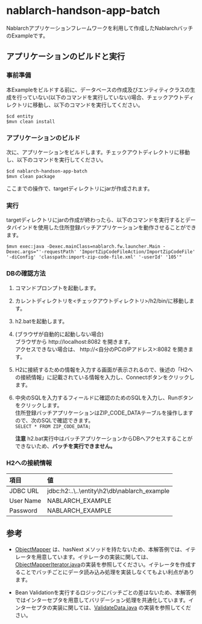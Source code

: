 nablarch-handson-app-batch 
===========================

Nablarchアプリケーションフレームワークを利用して作成したNablarchバッチのExampleです。

## アプリケーションのビルドと実行
 
### 事前準備
本Exampleをビルドする前に、データベースの作成及びエンティティクラスの生成を行っていない(以下のコマンドを実行していない)場合、チェックアウトディレクトリに移動し、以下のコマンドを実行してください。

    $cd entity
    $mvn clean install
 
### アプリケーションのビルド
 
次に、アプリケーションをビルドします。チェックアウトディレクトリに移動し、以下のコマンドを実行してください。

    $cd nablarch-handson-app-batch
    $mvn clean package 
   
ここまでの操作で、targetディレクトリにjarが作成されます。

### 実行

targetディレクトリにjarの作成が終わったら、以下のコマンドを実行するとデータバインドを使用した住所登録バッチアプリケーションを動作させることができます。

    $mvn exec:java -Dexec.mainClass=nablarch.fw.launcher.Main -Dexec.args="'-requestPath' 'ImportZipCodeFileAction/ImportZipCodeFile' '-diConfig' 'classpath:import-zip-code-file.xml' '-userId' '105'"


### DBの確認方法
 
1. コマンドプロンプトを起動します。
1. カレントディレクトリを<チェックアウトディレクトリ>/h2/bin/に移動します。
1. h2.batを起動します。
1. (ブラウザが自動的に起動しない場合)  
ブラウザから http://localhost:8082 を開きます。  
アクセスできない場合は、 http://<自分のPCのIPアドレス>:8082 を開きます。
2. H2に接続するための情報を入力する画面が表示されるので、後述の「H2への接続情報」に記載されている情報を入力し、Connectボタンをクリックします。
3. 中央のSQLを入力するフィールドに確認のためのSQLを入力し、Runボタンをクリックします。  
住所登録バッチアプリケーションはZIP_CODE_DATAテーブルを操作しますので、次のSQLで確認できます。  
`SELECT * FROM ZIP_CODE_DATA;`


   **注意**
   h2.bat実行中はバッチアプリケーションからDBへアクセスすることができないため、**バッチを実行できません。**

### H2への接続情報


   | 項目      | 値                         |
   |:----------|:---------------------------|
   | JDBC URL  | jdbc:h2:..\\..\entity\h2\db\nablarch_example |
   | User Name | NABLARCH_EXAMPLE           |
   | Password  | NABLARCH_EXAMPLE           |


## 参考

- [ObjectMapper](https://nablarch.github.io/docs/5u19/javadoc/nablarch/common/databind/ObjectMapper.html) は、hasNext メソッドを持たないため、本解答例では、イテレータを用意しています。イテレータの実装に関しては、[ObjectMapperIterator.java](./src/main/java/com/nablarch/example/app/batch/reader/iterator/ObjectMapperIterator.java)の実装を参照してください。イテレータを作成することでバッチごとにデータ読み込み処理を実装しなくてもよい利点があります。

- Bean Validationを実行するロジックにバッチごとの差はないため、本解答例ではインターセプタを用意してバリデーション処理を共通化しています。インターセプタの実装に関しては、[ValidateData.java](./src/main/java/com/nablarch/example/app/batch/interceptor/ValidateData.java) の実装を参照してください。
